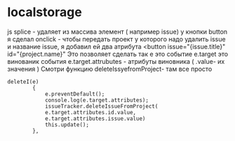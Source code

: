 # localstorage
js splice - удаляет из массива элемент ( например issue) 
у кнопки button я сделал onclick - чтобы передать проект у которого надо удалить issue и название issue,
  я добавил ей два атрибута   <button issue="{issue.title}" id="{project.name}"
 Это позволяет сделать так
 e это событие
 e.target это винованик события
 e.target.attrubutes - атрибуты виновника  ( .value- их значения ) 
 Смотри функцию deleteIssyefromProject- там все просто
 
    deleteI(e)
            {
                e.preventDefault();
                console.log(e.target.attributes);
                issueTracker.deleteIssueFromProject(
                e.target.attributes.id.value,
                e.target.attributes.issue.value)
                this.update();
            },
